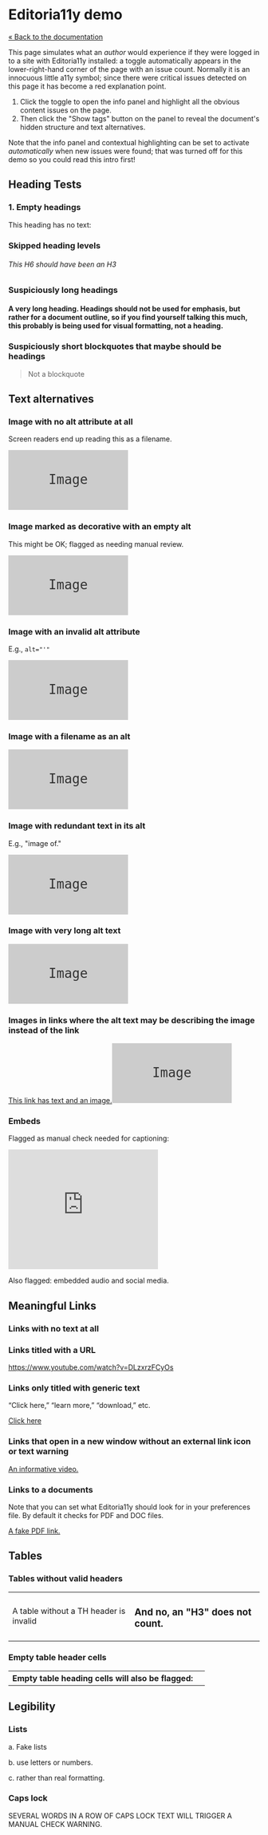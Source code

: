 # Editoria11y demo

[« Back to the documentation](https://itmaybejj.github.io/editoria11y/)

This page simulates what an *author* would experience if they were logged in to a site with Editoria11y installed: a toggle automatically appears in the lower-right-hand corner of the page with an issue count. Normally it is an innocuous little a11y symbol; since there were critical issues detected on this page it has become a red explanation point.

1. Click the toggle to open the info panel and highlight all the obvious content issues on the page.
2. Then click the "Show tags" button on the panel to reveal the document's hidden structure and text alternatives.

Note that the info panel and contextual highlighting can be set to activate *automatically* when new issues were found; that was turned off for this demo so you could read this intro first!

## Heading Tests

### 1. Empty headings

This heading has no text:

<h3></h3>

### Skipped heading levels

###### This H6 should have been an H3

### Suspiciously long headings

#### A very long heading. Headings should not be used for emphasis, but rather for a document outline, so if you find yourself talking this much, this probably is being used for visual formatting, not a heading.

### Suspiciously short blockquotes that maybe should be headings

<blockquote>Not a blockquote</blockquote>


## Text alternatives

### Image with no alt attribute at all

Screen readers end up reading this as a filename.

<img src="data:image/svg+xml,%3Csvg xmlns='http://www.w3.org/2000/svg' viewBox='0 0 240 120'%3E%3Crect width='240' height='120' fill='%23cccccc'%3E%3C/rect%3E%3Ctext x='50%25' y='50%25' dominant-baseline='middle' text-anchor='middle' font-family='monospace' font-size='26px' fill='%23333333'%3EImage%3C/text%3E%3C/svg%3E">

### Image marked as decorative with an empty alt

This might be OK; flagged as needing manual review.

<img alt="" src="data:image/svg+xml,%3Csvg xmlns='http://www.w3.org/2000/svg' viewBox='0 0 240 120'%3E%3Crect width='240' height='120' fill='%23cccccc'%3E%3C/rect%3E%3Ctext x='50%25' y='50%25' dominant-baseline='middle' text-anchor='middle' font-family='monospace' font-size='26px' fill='%23333333'%3EImage%3C/text%3E%3C/svg%3E">

### Image with an invalid alt attribute

E.g., `alt="'"`

<img alt="'" src="data:image/svg+xml,%3Csvg xmlns='http://www.w3.org/2000/svg' viewBox='0 0 240 120'%3E%3Crect width='240' height='120' fill='%23cccccc'%3E%3C/rect%3E%3Ctext x='50%25' y='50%25' dominant-baseline='middle' text-anchor='middle' font-family='monospace' font-size='26px' fill='%23333333'%3EImage%3C/text%3E%3C/svg%3E">

### Image with a filename as an alt

<img alt="filename.jpg" src="data:image/svg+xml,%3Csvg xmlns='http://www.w3.org/2000/svg' viewBox='0 0 240 120'%3E%3Crect width='240' height='120' fill='%23cccccc'%3E%3C/rect%3E%3Ctext x='50%25' y='50%25' dominant-baseline='middle' text-anchor='middle' font-family='monospace' font-size='26px' fill='%23333333'%3EImage%3C/text%3E%3C/svg%3E">

### Image with redundant text in its alt

E.g., "image of."

<img alt="Image of a photo of a picture." src="data:image/svg+xml,%3Csvg xmlns='http://www.w3.org/2000/svg' viewBox='0 0 240 120'%3E%3Crect width='240' height='120' fill='%23cccccc'%3E%3C/rect%3E%3Ctext x='50%25' y='50%25' dominant-baseline='middle' text-anchor='middle' font-family='monospace' font-size='26px' fill='%23333333'%3EImage%3C/text%3E%3C/svg%3E">

### Image with very long alt text

<img alt="Alt text should be brief. Screen readers cannot jump from sentence to sentence in alt text, so listeners just hear one monster pile of text and if they miss something they have to start over." src="data:image/svg+xml,%3Csvg xmlns='http://www.w3.org/2000/svg' viewBox='0 0 240 120'%3E%3Crect width='240' height='120' fill='%23cccccc'%3E%3C/rect%3E%3Ctext x='50%25' y='50%25' dominant-baseline='middle' text-anchor='middle' font-family='monospace' font-size='26px' fill='%23333333'%3EImage%3C/text%3E%3C/svg%3E">

### Images in links where the alt text may be describing the image instead of the link

<a href="https://www.youtube.com/watch?v=DLzxrzFCyOs">This link has text and an image.<img alt="A lovely gray box" src="data:image/svg+xml,%3Csvg xmlns='http://www.w3.org/2000/svg' viewBox='0 0 240 120'%3E%3Crect width='240' height='120' fill='%23cccccc'%3E%3C/rect%3E%3Ctext x='50%25' y='50%25' dominant-baseline='middle' text-anchor='middle' font-family='monospace' font-size='26px' fill='%23333333'%3EImage%3C/text%3E%3C/svg%3E"></a>

### Embeds

Flagged as manual check needed for captioning:

<iframe width="300" height="240" src="https://www.youtube.com/embed/dQw4w9WgXcQ" frameborder="0" allow="accelerometer; autoplay; clipboard-write; encrypted-media; gyroscope; picture-in-picture" allowfullscreen></iframe>

Also flagged: embedded audio and social media.

## Meaningful Links

### Links with no text at all

<a href="https://www.youtube.com/watch?v=DLzxrzFCyOs"></a>

### Links titled with a URL

<a href="https://www.youtube.com/watch?v=DLzxrzFCyOs">https://www.youtube.com/watch?v=DLzxrzFCyOs</a>

### Links only titled with generic text

“Click here,” “learn more,” “download,” etc.

<a href="https://www.youtube.com/watch?v=DLzxrzFCyOs">Click here</a>

### Links that open in a new window without an external link icon or text warning

<a href="https://www.youtube.com/watch?v=DLzxrzFCyOs" target="_blank">An informative video.</a>

### Links to a documents

Note that you can set what Editoria11y should look for in your preferences file. By default it checks for PDF and DOC files.

<a href="https://www.youtube.com/watch?v=dQw4w9WgXcQ#.pdf">A fake PDF link.</a>

## Tables

### Tables without valid headers

<table><tr><td>A table without a TH header is invalid</td><td><h3>And no, an "H3" does not count.</h3></td></tr></table>

### Empty table header cells

<table><tr><th>Empty table heading cells will also be flagged:</th><th></th></tr></table>


## Legibility

### Lists

a. Fake lists

b. use letters or numbers.

c. rather than real formatting.

### Caps lock

SEVERAL WORDS IN A ROW OF CAPS LOCK TEXT WILL TRIGGER A MANUAL CHECK WARNING.




<div hidden><style>img {max-width: 240px; width: 50%;}.main-content h2, .main-content h3 {padding-top: 2em; margin-top: 0; color: #222;} .site-footer {margin-top: 9rem;}</style><script src="https://code.jquery.com/jquery-3.5.1.min.js"></script><link rel="stylesheet" media="screen" href="{{ site.baseurl}}/css/editoria11y.css"><script src="{{ site.baseurl}}/demo/editoria11y-prefs.js"></script><script src="{{ site.baseurl}}/js/editoria11y-localization.js"></script><script src="{{ site.baseurl}}/js/editoria11y.js"></script></div>